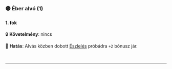 ### 🟣 Éber alvó (1)

#### 1. fok

🔒 **Követelmény**: nincs

🌟 **Hatás**: Alvás közben dobott [Észlelés](../kepzettsegek.vilagi/eszleles.md) próbádra `+2` bónusz jár.

<br />

---

